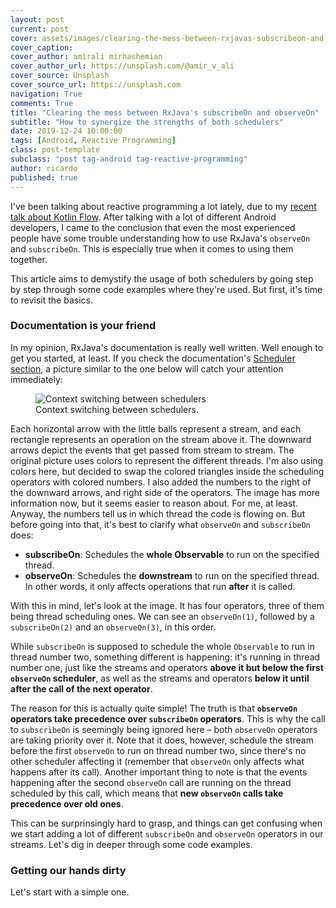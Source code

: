 ```yaml
---
layout: post
current: post
cover: assets/images/clearing-the-mess-between-rxjavas-subscribeon-and-observeon.jpg
cover_caption:
cover_author: amirali mirhashemian
cover_author_url: https://unsplash.com/@amir_v_ali
cover_source: Unsplash
cover_source_url: https://unsplash.com
navigation: True
comments: True
title: "Clearing the mess between RxJava's subscribeOn and observeOn"
subtitle: "How to synergize the strengths of both schedulers"
date: 2019-12-24 10:00:00
tags: [Android, Reactive Programming]
class: post-template
subclass: "post tag-android tag-reactive-programming"
author: ricardo
published: true
---
```


I've been talking about reactive programming a lot lately, due to my <a href="{{ site.url }}/my-talk-about-kotlin-flow-at-devfest-leiria-2019">recent talk about Kotlin Flow</a>. After talking with a lot of different Android developers, I came to the conclusion that even the most experienced people have some trouble understanding how to use RxJava's `observeOn` and `subscribeOn`. This is especially true when it comes to using them together.

This article aims to demystify the usage of both schedulers by going step by step through some code examples where they're used. But first, it's time to revisit the basics.

### Documentation is your friend

In my opinion, RxJava's documentation is really well written. Well enough to get you started, at least. If you check the documentation's [Scheduler section](http://reactivex.io/documentation/scheduler.html), a picture similar to the one below will catch your attention immediately:

<figure>
  <img 
    class="post-image-in-article-body" 
    src="{{site.url}}/assets/images/clearing-the-mess-between-rxjavas-subscribeon-and-observeon-2.jpg" 
    alt="Context switching between schedulers" />
  <figcaption>Context switching between schedulers.</figcaption>
</figure>

Each horizontal arrow with the little balls represent a stream, and each rectangle represents an operation on the stream above it. The downward arrows depict the events that get passed from stream to stream.
The original picture uses colors to represent the different threads. I'm also using colors here, but decided to swap the colored triangles inside the scheduling operators with colored numbers. I also added the numbers to the right of the downward arrows, and right side of the operators. The image has more information now, but it seems easier to reason about. For me, at least. Anyway, the numbers tell us in which thread the code is flowing on. But before going into that, it's best to clarify what `observeOn` and `subscribeOn` does:

- **subscribeOn**: Schedules the **whole Observable** to run on the specified thread.
- **observeOn**: Schedules the **downstream** to run on the specified thread. In other words, it only affects operations that run **after** it is called.

With this in mind, let's look at the image. It has four operators, three of them being thread scheduling ones. We can see an `observeOn(1)`, followed by a `subscribeOn(2)` and an `observeOn(3)`, in this order.

While `subscribeOn` is supposed to schedule the whole `Observable` to run in thread number two, something different is happening: it's running in thread number one, just like the streams and operators **above it but below the first `observeOn` scheduler**, as well as the streams and operators **below it until after the call of the next operator**.

The reason for this is actually quite simple! The truth is that **`observeOn` operators take precedence over `subscribeOn` operators**. This is why the call to `subscribeOn` is seemingly being ignored here – both `observeOn` operators are taking priority over it. Note that it does, however, schedule the stream before the first `observeOn` to run on thread number two, since there's no other scheduler affecting it (remember that `observeOn` only affects what happens after its call). Another important thing to note is that the events happening after the second `observeOn` call are running on the thread scheduled by this call, which means that **new `observeOn` calls take precedence over old ones**.

This can be surprinsingly hard to grasp, and things can get confusing when we start adding a lot of different `subscribeOn` and `observeOn` operators in our streams. Let's dig in deeper through some code examples.

### Getting our hands dirty

Let's start with a simple one.

<!-- observeOn
subscribeOn
subscribeon -> observeOn
observeOn -> subscribeOn
subscribeOn -> subscribeOn -> observeOn
observeOn -> observeOn -> subscribeOn -> observeOn -->
